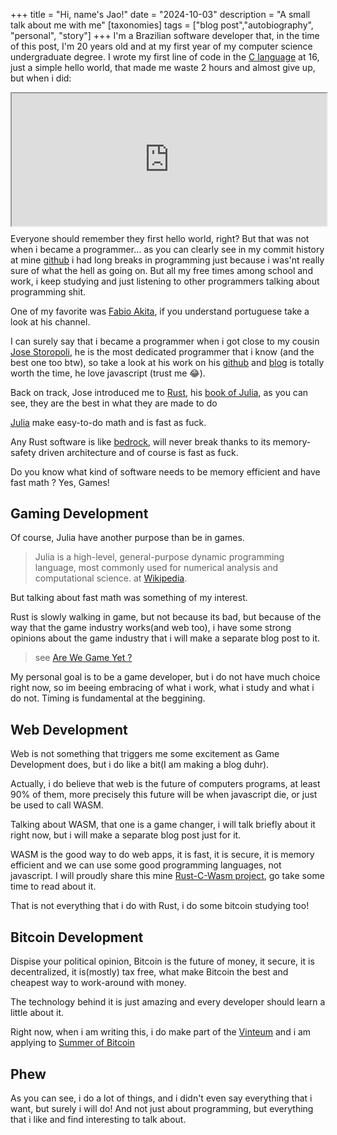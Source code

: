 +++
title = "Hi, name's Jao!"
date = "2024-10-03"
description = "A small talk about me with me"
[taxonomies]
tags = ["blog post","autobiography", "personal", "story"]
+++
I'm a Brazilian software developer that, in the time of this post, I'm 20 years old and at my first year of my computer science undergraduate degree.
I wrote my first line of code in the [C language](https://learn.microsoft.com/pt-br/cpp/c-language/?view=msvc-170) at 16, just a simple hello world, that made me waste 2 hours and almost give up, but when i did:
<div style="width:100%;height:0;padding-bottom:42%;position:relative;"><iframe src="https://giphy.com/embed/Z6f7vzq3iP6Mw" width="100%" height="100%" style="position:absolute" allowFullScreen></iframe></div>

Everyone should remember they first hello world, right?
But that was not when i became a programmer... as you can clearly see in my commit history at mine [github](https://github.com/jaoleal) i had long breaks in programming just because i was'nt really sure of what the hell as going on. But all my free times among school and work, i keep studying and just listening to other programmers talking about programming shit.

One of my favorite was [Fabio Akita](https://www.youtube.com/@Akitando), if you understand portuguese take a look at his channel.

I can surely say that i became a programmer when i got close to my cousin [Jose Storopoli](https://github.com/storopoli), he is the most dedicated programmer that i know (and the best one too btw), so take a look at his work on his 
[github](https://github.com/storopoli) and [blog](https://storopoli.io/) is totally worth the time, he love javascript (trust me 😂).

Back on track, Jose introduced me to [Rust](https://www.rust-lang.org/pt-BR), his [book of Julia](https://www.amazon.com/Julia-Data-Science-Portugu%C3%AAs-Portuguese/dp/B09QP69D1T), as you can see, they are the best in what they are made to do

[Julia](https://julialang.org/) make easy-to-do math and is fast as fuck.

Any Rust software is like [bedrock](https://minecraft.fandom.com/wiki/Bedrock), will never break thanks to its memory-safety driven architecture and of course is fast as fuck.

Do you know what kind of software needs to be memory efficient and have fast math ? Yes, Games!

## Gaming Development

Of course, Julia have another purpose than be in games.

> Julia is a high-level, general-purpose dynamic programming language, most commonly used for numerical analysis and computational science. at [Wikipedia](https://en.wikipedia.org/wiki/Julia_(programming_language)).

But talking about fast math was something of my interest.

Rust is slowly walking in game, but not because its bad, but because of the way that the game industry works(and web too), i have some strong opinions about the game industry that i will make a separate blog post to it.
> see [Are We Game Yet ?](https://arewegameyet.rs/)

My personal goal is to be a game developer, but i do not have much choice right now, so im beeing embracing of what i work, what i study and what i do not. Timing is fundamental at the beggining.

## Web Development

Web is not something that triggers me some excitement as Game Development does, but i do like a bit(I am making a blog duhr).

Actually, i do believe that web is the future of computers programs, at least 90% of them, more precisely this future will be when javascript die, or just be used to call WASM.

Talking about WASM, that one is a game changer, i will talk briefly about it right now, but i will make a separate blog post just for it.

WASM is the good way to do web apps, it is fast, it is secure, it is memory efficient and we can use some good programming languages, not javascript.
I will proudly share this mine [Rust-C-Wasm project](https://github.com/jaoleal/Rust-C-Wasm), go take some time to read about it.

That is not everything that i do with Rust, i do some bitcoin studying too!

## Bitcoin Development

Dispise your political opinion, Bitcoin is the future of money, it secure, it is decentralized, it is(mostly) tax free, what make Bitcoin the best and cheapest way to work-around with money.

The technology behind it is just amazing and every developer should learn a little about it.

Right now, when i am writing this, i do make part of the [Vinteum](https://vinteum.org/) and i am applying to [Summer of Bitcoin](https://www.summerofbitcoin.org/)

## Phew
As you can see, i do a lot of things, and i didn't even say everything that i want, but surely i will do! And not just about programming, but everything that i like and find interesting to talk about.
